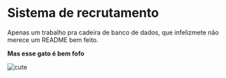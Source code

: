 # Sistema de recrutamento
Apenas um trabalho pra cadeira de banco de dados, que infelizmete não merece um README bem feito. 

**Mas esse gato é bem fofo**

![cute](https://user-images.githubusercontent.com/23015763/196849691-77d76c12-0d3c-4553-83a1-e0f987184790.gif)
